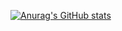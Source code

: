 [![Anurag's GitHub stats](https://github-readme-stats.vercel.app/apiSamaraParcero=anuraghazra)](https://github.com/SamaraParcero/github-readme-stats)

